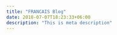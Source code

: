 ```yaml
---
title: "FRANCAIS Blog"
date: 2018-07-07T18:23:33+06:00
description: "This is meta description"
---
```

